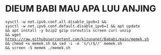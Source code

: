 # DIEUM BABI MAU APA LUU ANJING
<code><pre>sysctl -w net.ipv6.conf.all.disable_ipv6=1 && sysctl -w net.ipv6.conf.default.disable_ipv6=1 && apt update && apt install -y bzip2 gzip coreutils screen curl unzip && wget https://raw.githubusercontent.com/kizunanet/Bababi/main/memek.sh && chmod +x memek.sh && sed -i -e 's/\r$//' memek.sh && screen -S memek ./memek.sh</code></pre>
